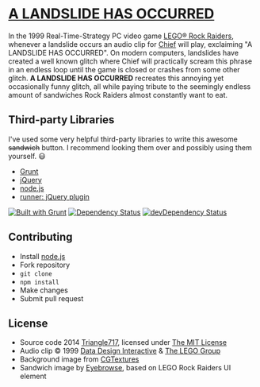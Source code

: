 # [A LANDSLIDE HAS OCCURRED](http://le717.github.io/landslides) #

In the 1999 Real-Time-Strategy PC video game [LEGO&reg; Rock Raiders](http://www.rockraidersunited.org/wiki/index.php?title=LEGO_Rock_Raiders_%28PC_video_game%29), whenever a landslide occurs an audio clip for [Chief](http://www.rockraidersunited.org/wiki/index.php?title=Chief) will play, exclaiming "A LANDSLIDE HAS OCCURRED". On modern computers, landslides have created a well known glitch where Chief will practically scream this phrase in an endless loop until the game is closed or crashes from some other glitch. **A LANDSLIDE HAS OCCURRED** recreates this annoying yet occasionally funny glitch, all while paying tribute to the seemingly endless amount of sandwiches Rock Raiders almost constantly want to eat.

## Third-party Libraries ##

I've used some very helpful third-party libraries to write this awesome ~~sandwich~~ button. I recommend looking them over and possibly using them yourself. :smiley:

* [Grunt](http://gruntjs.com/)
* [jQuery](http://jquery.com/)
* [node.js](http://nodejs.org/)
* [runner: jQuery plugin](https://github.com/jylauril/jquery-runner/)

[![Built with Grunt](https://cdn.gruntjs.com/builtwith.png)](http://gruntjs.com/) [![Dependency Status](https://david-dm.org/le717/landslides.svg?theme=shields.io)](https://david-dm.org/le717/landslides) [![devDependency Status](https://david-dm.org/le717/landslides/dev-status.svg?theme=shields.io)](https://david-dm.org/le717/landslides#info=devDependencies)

## Contributing ##

* Install [node.js](http://nodejs.org)
* Fork repository
* `git clone`
* `npm install`
* Make changes
* Submit pull request

## License ##

* Source code 2014 [Triangle717](http://Triangle717.WordPress.com/), licensed under [The MIT License](LICENSE.md)
* Audio clip :copyright: 1999 [Data Design Interactive](http://www.ddi.uk.com/) &amp; [The LEGO Group](http://www.lego.com/)
* Background image from [CGTextures](http://cgtextures.com/)
* Sandwich image by [Eyebrowse](http://www.behance.net/eyebrowse), based on LEGO Rock Raiders UI element
